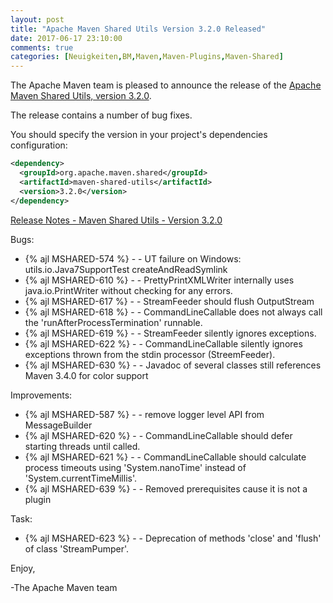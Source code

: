 ```yaml
---
layout: post
title: "Apache Maven Shared Utils Version 3.2.0 Released"
date: 2017-06-17 23:10:00
comments: true
categories: [Neuigkeiten,BM,Maven,Maven-Plugins,Maven-Shared]
---
```

The Apache Maven team is pleased to announce the release of the [Apache
Maven Shared Utils, version 3.2.0](https://maven.apache.org/shared/maven-shared-utils/).

The release contains a number of bug fixes.

You should specify the version in your project's dependencies configuration:

``` xml
<dependency>
  <groupId>org.apache.maven.shared</groupId>
  <artifactId>maven-shared-utils</artifactId>
  <version>3.2.0</version>
</dependency>
```

<!-- more -->

[Release Notes - Maven Shared Utils - Version 3.2.0](https://issues.apache.org/jira/secure/ReleaseNote.jspa?projectId=12317922&version=12338026)

Bugs:

 * {% ajl MSHARED-574 %} - - UT failure on Windows: utils.io.Java7SupportTest createAndReadSymlink
 * {% ajl MSHARED-610 %} - - PrettyPrintXMLWriter internally uses java.io.PrintWriter without checking for any errors.
 * {% ajl MSHARED-617 %} - - StreamFeeder should flush OutputStream
 * {% ajl MSHARED-618 %} - - CommandLineCallable does not always call the 'runAfterProcessTermination' runnable.
 * {% ajl MSHARED-619 %} - - StreamFeeder silently ignores exceptions.
 * {% ajl MSHARED-622 %} - - CommandLineCallable silently ignores exceptions thrown from the stdin processor (StreemFeeder).
 * {% ajl MSHARED-630 %} - - Javadoc of several classes still references Maven 3.4.0 for color support

Improvements:

 * {% ajl MSHARED-587 %} - - remove logger level API from MessageBuilder
 * {% ajl MSHARED-620 %} - - CommandLineCallable should defer starting threads until called.
 * {% ajl MSHARED-621 %} - - CommandLineCallable should calculate process timeouts using 'System.nanoTime' instead of 'System.currentTimeMillis'.
 * {% ajl MSHARED-639 %} - - Removed prerequisites cause it is not a plugin

Task:

 * {% ajl MSHARED-623 %} - - Deprecation of methods 'close' and 'flush' of class 'StreamPumper'.


Enjoy,

-The Apache Maven team
